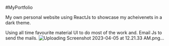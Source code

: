 #MyPortfolio


My own personal website using ReactJs to showcase my acheivenets in a dark theme.

Using all time favourite material UI to do most of the work and.
Email Js to send the mails.
![Uploading Screenshot 2023-04-05 at 12.21.33 AM.png…]()
